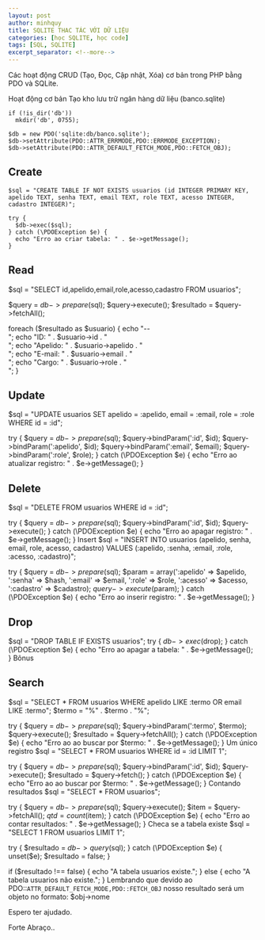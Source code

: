 ```yaml
---
layout: post
author: minhquy
title: SQLITE THAC TÁC VỚI DỮ LIỆU
categories: [học SQLITE, học code]
tags: [SQL, SQLITE]
excerpt_separator: <!--more-->
---
```

<!--more-->
Các hoạt động CRUD (Tạo, Đọc, Cập nhật, Xóa) cơ bản trong PHP bằng PDO và SQLite.

Hoạt động cơ bản
 Tạo kho lưu trữ ngân hàng dữ liệu (banco.sqlite)
```
if (!is_dir('db'))
  mkdir('db', 0755);

$db = new PDO('sqlite:db/banco.sqlite');
$db->setAttribute(PDO::ATTR_ERRMODE,PDO::ERRMODE_EXCEPTION);
$db->setAttribute(PDO::ATTR_DEFAULT_FETCH_MODE,PDO::FETCH_OBJ);
```
## Create

```
$sql = "CREATE TABLE IF NOT EXISTS usuarios (id INTEGER PRIMARY KEY, apelido TEXT, senha TEXT, email TEXT, role TEXT, acesso INTEGER, cadastro INTEGER)";

try {
  $db->exec($sql);
} catch (\PDOException $e) {
  echo "Erro ao criar tabela: " . $e->getMessage();
}
```
## Read

$sql = "SELECT id,apelido,email,role,acesso,cadastro FROM usuarios";

$query = $db->prepare($sql);
$query->execute(); 
$resultado = $query->fetchAll();  

foreach ($resultado as $usuario) {
  echo "--<br />";
  echo "ID: " . $usuario->id . "<br />";
  echo "Apelido: " . $usuario->apelido . "<br />";
  echo "E-mail: " . $usuario->email . "<br />";
  echo "Cargo: " . $usuario->role . "<br />";
}
## Update
$sql = "UPDATE usuarios SET apelido = :apelido, email = :email, role = :role WHERE id = :id";

try {
  $query = $db->prepare($sql);
  $query->bindParam(':id', $id);
  $query->bindParam(':apelido', $id);
  $query->bindParam(':email', $email);
  $query->bindParam(':role', $role);
} catch (\PDOException $e) {
  echo "Erro ao atualizar registro: " . $e->getMessage();
}
## Delete
$sql = "DELETE FROM usuarios WHERE id = :id";

try {
  $query = $db->prepare($sql);
  $query->bindParam(':id', $id);
  $query->execute();
} catch (\PDOException $e) { 
  echo "Erro ao apagar registro: " . $e->getMessage();
}
Insert
$sql = "INSERT INTO usuarios (apelido, senha, email, role, acesso, cadastro) VALUES (:apelido, :senha, :email, :role, :acesso, :cadastro)";

try {
  $query = $db->prepare($sql);
  $param = array(':apelido' => $apelido, ':senha' => $hash, ':email' => $email, ':role' => $role, ':acesso' => $acesso, ':cadastro' => $cadastro);
  $query->execute($param);
} catch (\PDOException $e) {
  echo "Erro ao inserir registro: " . $e->getMessage();
}
## Drop
$sql = "DROP TABLE IF EXISTS usuarios";
try { 
  $db->exec($drop);
} catch (\PDOException $e) {
  echo "Erro ao apagar a tabela: " . $e->getMessage();
}
Bônus
## Search
$sql = "SELECT * FROM usuarios WHERE apelido LIKE :termo OR email LIKE :termo";
$termo = "%" . $termo . "%";

try {
  $query = $db->prepare($sql);
  $query->bindParam(':termo', $termo);
  $query->execute();
  $resultado = $query->fetchAll();
} catch (\PDOException $e) {
  echo "Erro ao ao buscar por $termo: " . $e->getMessage();
}
Um único registro
$sql = "SELECT * FROM usuarios WHERE id = :id LIMIT 1";

try {
  $query = $db->prepare($sql);
  $query->bindParam(':id', $id);
  $query->execute();
  $resultado = $query->fetch();
} catch (\PDOException $e) {
  echo "Erro ao ao buscar por $termo: " . $e->getMessage();
}
Contando resultados
$sql = "SELECT * FROM usuarios";

try {
  $query = $db->prepare($sql);
  $query->execute();
  $item = $query->fetchAll(); 
  $qtd = count($item);
} catch (\PDOException $e) {
  echo "Erro ao contar resultados: " . $e->getMessage();
}
Checa se a tabela existe
$sql = "SELECT 1 FROM usuarios LIMIT 1";

try {
  $resultado = $db->query($sql);
} catch (\PDOException $e) {
  unset($e);
  $resultado = false;
}

if ($resultado !== false) {
  echo "A tabela usuarios existe.";
} else {
  echo "A tabela usuarios não existe.";
}
Lembrando que devido ao PDO::`ATTR_DEFAULT_FETCH_MODE,PDO::FETCH_OBJ` nosso resultado será um objeto no formato: $obj->nome

Espero ter ajudado.

Forte Abraço..